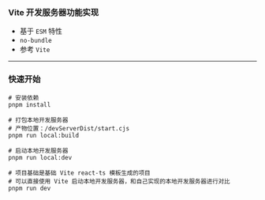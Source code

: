 ### Vite 开发服务器功能实现
- 基于 `ESM` 特性
- `no-bundle`
- 参考 `Vite`
---

### 快速开始
```shell
# 安装依赖
pnpm install

# 打包本地开发服务器
# 产物位置：/devServerDist/start.cjs
pnpm run local:build

# 启动本地开发服务器
pnpm run local:dev

# 项目基础是基础 Vite react-ts 模板生成的项目
# 可以直接使用 Vite 启动本地开发服务器，和自己实现的本地开发服务器进行对比
pnpm run dev
```
